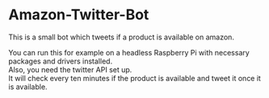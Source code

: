 # Amazon-Twitter-Bot
This is a small bot which tweets if a product is available on amazon.

You can run this for example on a headless Raspberry Pi with necessary packages and drivers installed.<br/>
Also, you need the twitter API set up.<br/>
It will check every ten minutes if the product is available and tweet it once it is available.
